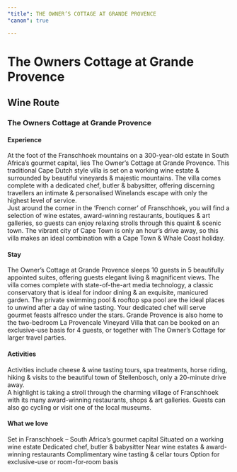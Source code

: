 ```yaml
---
"title": THE OWNER’S COTTAGE AT GRANDE PROVENCE
"canon": true

---
```


# The Owners Cottage at Grande Provence
## Wine Route
### The Owners Cottage at Grande Provence

#### Experience
At the foot of the Franschhoek mountains on a 300-year-old estate in South Africa’s gourmet capital, lies The Owner’s Cottage at Grande Provence.
This traditional Cape Dutch style villa is set on a working wine estate &amp; surrounded by beautiful vineyards &amp; majestic mountains.
The villa comes complete with a dedicated chef, butler &amp; babysitter, offering discerning travellers an intimate &amp; personalised Winelands escape with only the highest level of service.  
Just around the corner in the ‘French corner’ of Franschhoek, you will find a selection of wine estates, award-winning restaurants, boutiques &amp; art galleries, so guests can enjoy relaxing strolls through this quaint &amp; scenic town.
The vibrant city of Cape Town is only an hour’s drive away, so this villa makes an ideal combination with a Cape Town &amp; Whale Coast holiday.

#### Stay
The Owner’s Cottage at Grande Provence sleeps 10 guests in 5 beautifully appointed suites, offering guests elegant living &amp; magnificent views.
The villa comes complete with state-of-the-art media technology, a classic conservatory that is ideal for indoor dining &amp; an exquisite, manicured garden.  The private swimming pool &amp; rooftop spa pool are the ideal places to unwind after a day of wine tasting.  Your dedicated chef will serve gourmet feasts alfresco under the stars.
Grande Provence is also home to the two-bedroom La Provencale Vineyard Villa that can be booked on an exclusive-use basis for 4 guests, or together with The Owner’s Cottage for larger travel parties.

#### Activities
Activities include cheese &amp; wine tasting tours, spa treatments, horse riding, hiking &amp; visits to the beautiful town of Stellenbosch, only a 20-minute drive away.  
A highlight is taking a stroll through the charming village of Franschhoek with its many award-winning restaurants, shops &amp; art galleries.  Guests can also go cycling or visit one of the local museums.


#### What we love
Set in Franschhoek – South Africa’s gourmet capital
Situated on a working wine estate
Dedicated chef, butler &amp; babysitter
Near wine estates &amp; award-winning restaurants
Complimentary wine tasting &amp; cellar tours
Option for exclusive-use or room-for-room basis